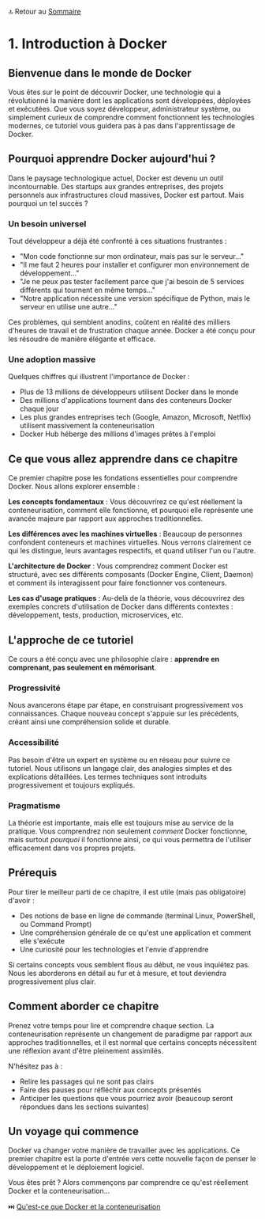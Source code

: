 🔝 Retour au [Sommaire](/SOMMAIRE.md)

# 1. Introduction à Docker

## Bienvenue dans le monde de Docker

Vous êtes sur le point de découvrir Docker, une technologie qui a révolutionné la manière dont les applications sont développées, déployées et exécutées. Que vous soyez développeur, administrateur système, ou simplement curieux de comprendre comment fonctionnent les technologies modernes, ce tutoriel vous guidera pas à pas dans l'apprentissage de Docker.

## Pourquoi apprendre Docker aujourd'hui ?

Dans le paysage technologique actuel, Docker est devenu un outil incontournable. Des startups aux grandes entreprises, des projets personnels aux infrastructures cloud massives, Docker est partout. Mais pourquoi un tel succès ?

### Un besoin universel

Tout développeur a déjà été confronté à ces situations frustrantes :
- "Mon code fonctionne sur mon ordinateur, mais pas sur le serveur..."
- "Il me faut 2 heures pour installer et configurer mon environnement de développement..."
- "Je ne peux pas tester facilement parce que j'ai besoin de 5 services différents qui tournent en même temps..."
- "Notre application nécessite une version spécifique de Python, mais le serveur en utilise une autre..."

Ces problèmes, qui semblent anodins, coûtent en réalité des milliers d'heures de travail et de frustration chaque année. Docker a été conçu pour les résoudre de manière élégante et efficace.

### Une adoption massive

Quelques chiffres qui illustrent l'importance de Docker :
- Plus de 13 millions de développeurs utilisent Docker dans le monde
- Des millions d'applications tournent dans des conteneurs Docker chaque jour
- Les plus grandes entreprises tech (Google, Amazon, Microsoft, Netflix) utilisent massivement la conteneurisation
- Docker Hub héberge des millions d'images prêtes à l'emploi

## Ce que vous allez apprendre dans ce chapitre

Ce premier chapitre pose les fondations essentielles pour comprendre Docker. Nous allons explorer ensemble :

**Les concepts fondamentaux** : Vous découvrirez ce qu'est réellement la conteneurisation, comment elle fonctionne, et pourquoi elle représente une avancée majeure par rapport aux approches traditionnelles.

**Les différences avec les machines virtuelles** : Beaucoup de personnes confondent conteneurs et machines virtuelles. Nous verrons clairement ce qui les distingue, leurs avantages respectifs, et quand utiliser l'un ou l'autre.

**L'architecture de Docker** : Vous comprendrez comment Docker est structuré, avec ses différents composants (Docker Engine, Client, Daemon) et comment ils interagissent pour faire fonctionner vos conteneurs.

**Les cas d'usage pratiques** : Au-delà de la théorie, vous découvrirez des exemples concrets d'utilisation de Docker dans différents contextes : développement, tests, production, microservices, etc.

## L'approche de ce tutoriel

Ce cours a été conçu avec une philosophie claire : **apprendre en comprenant, pas seulement en mémorisant**.

### Progressivité

Nous avancerons étape par étape, en construisant progressivement vos connaissances. Chaque nouveau concept s'appuie sur les précédents, créant ainsi une compréhension solide et durable.

### Accessibilité

Pas besoin d'être un expert en système ou en réseau pour suivre ce tutoriel. Nous utilisons un langage clair, des analogies simples et des explications détaillées. Les termes techniques sont introduits progressivement et toujours expliqués.

### Pragmatisme

La théorie est importante, mais elle est toujours mise au service de la pratique. Vous comprendrez non seulement *comment* Docker fonctionne, mais surtout *pourquoi* il fonctionne ainsi, ce qui vous permettra de l'utiliser efficacement dans vos propres projets.

## Prérequis

Pour tirer le meilleur parti de ce chapitre, il est utile (mais pas obligatoire) d'avoir :
- Des notions de base en ligne de commande (terminal Linux, PowerShell, ou Command Prompt)
- Une compréhension générale de ce qu'est une application et comment elle s'exécute
- Une curiosité pour les technologies et l'envie d'apprendre

Si certains concepts vous semblent flous au début, ne vous inquiétez pas. Nous les aborderons en détail au fur et à mesure, et tout deviendra progressivement plus clair.

## Comment aborder ce chapitre

Prenez votre temps pour lire et comprendre chaque section. La conteneurisation représente un changement de paradigme par rapport aux approches traditionnelles, et il est normal que certains concepts nécessitent une réflexion avant d'être pleinement assimilés.

N'hésitez pas à :
- Relire les passages qui ne sont pas clairs
- Faire des pauses pour réfléchir aux concepts présentés
- Anticiper les questions que vous pourriez avoir (beaucoup seront répondues dans les sections suivantes)

## Un voyage qui commence

Docker va changer votre manière de travailler avec les applications. Ce premier chapitre est la porte d'entrée vers cette nouvelle façon de penser le développement et le déploiement logiciel.

Vous êtes prêt ? Alors commençons par comprendre ce qu'est réellement Docker et la conteneurisation...

⏭️ [Qu'est-ce que Docker et la conteneurisation](/01-introduction-a-docker/01-quest-ce-que-docker-et-la-conteneurisation.md)
